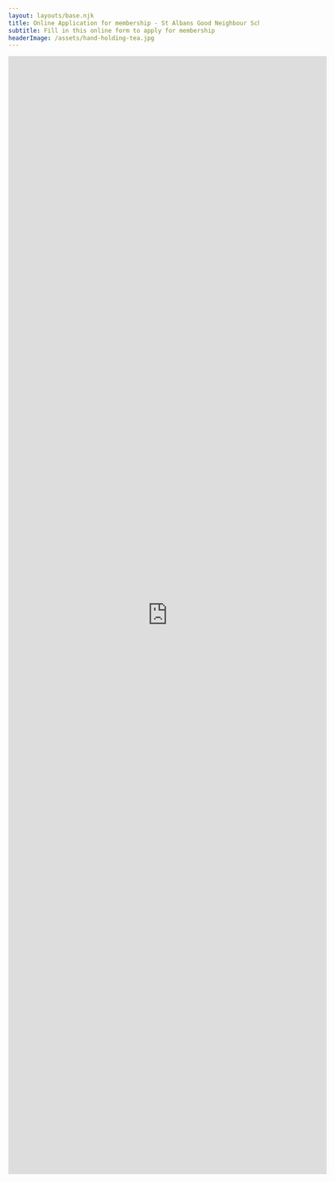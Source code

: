 ```yaml
---
layout: layouts/base.njk
title: Online Application for membership - St Albans Good Neighbour Scheme
subtitle: Fill in this online form to apply for membership
headerImage: /assets/hand-holding-tea.jpg
---
```

<iframe src="https://docs.google.com/forms/d/e/1FAIpQLSfX_1Vvo-2ORA7OgTPlE_44zcyNkLZJlDF8u_m6hWrX2w12Jw/viewform?embedded=true" width="640" height="2246" frameborder="0" marginheight="0" marginwidth="0">Loading…</iframe>